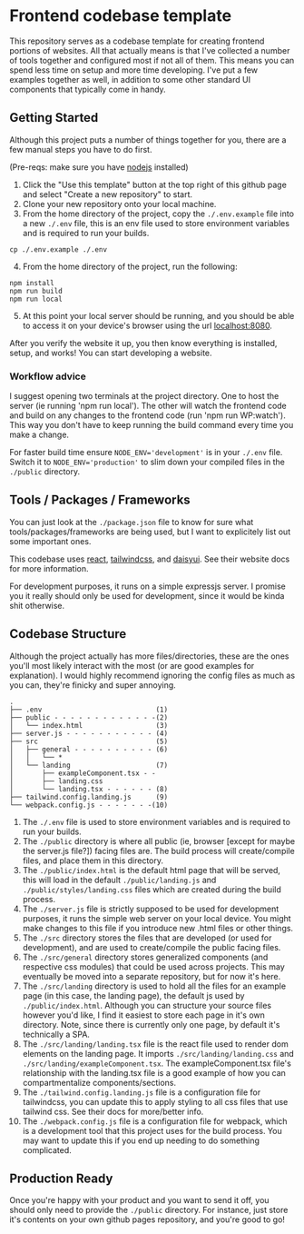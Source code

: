 # Frontend codebase template

This repository serves as a codebase template for creating frontend portions of websites.  All that actually means is that I've collected a number of tools together and configured most if not all of them.  This means you can spend less time on setup and more time developing.  I've put a few examples together as well, in addition to some other standard UI components that typically come in handy.

## Getting Started
Although this project puts a number of things together for you, there are a few manual steps you have to do first.

(Pre-reqs: make sure you have [nodejs](https://nodejs.org/en/download/package-manager) installed)
1. Click the "Use this template" button at the top right of this github page and select "Create a new repository" to start.
2. Clone your new repository onto your local machine.
3. From the home directory of the project, copy the `./.env.example` file into a new `./.env` file, this is an env file used to store environment variables and is required to run your builds.
```
cp ./.env.example ./.env
```
4. From the home directory of the project, run the following:
```
npm install
npm run build
npm run local
```
5. At this point your local server should be running, and you should be able to access it on your device's browser using the url [localhost:8080](http://localhost:8080).

After you verify the website it up, you then know everything is installed, setup, and works! You can start developing a website.

### Workflow advice
I suggest opening two terminals at the project directory.  One to host the server (ie running 'npm run local').  The other will watch the frontend code and build on any changes to the frontend code (run 'npm run WP:watch').  This way you don't have to keep running the build command every time you make a change.

For faster build time ensure `NODE_ENV='development'` is in your `./.env` file.  Switch it to `NODE_ENV='production'` to slim down your compiled files in the `./public` directory.

## Tools / Packages / Frameworks
You can just look at the `./package.json` file to know for sure what tools/packages/frameworks are being used, but I want to explicitely list out some important ones.

This codebase uses [react](https://react.dev/), [tailwindcss](https://tailwindcss.com/), and [daisyui](https://daisyui.com/).  See their website docs for more information.

For development purposes, it runs on a simple expressjs server.  I promise you it really should only be used for development, since it would be kinda shit otherwise.

## Codebase Structure
Although the project actually has more files/directories, these are the ones you'll most likely interact with the most (or are good examples for explanation).  I would highly recommend ignoring the config files as much as you can, they're finicky and super annoying.
```
.
├── .env                            (1)
├── public - - - - - - - - - - - - -(2)
│   └── index.html                  (3)
├── server.js - - - - - - - - - - - (4)
├── src                             (5)
│   ├── general - - - - - - - - - - (6)
│   │   └── *
│   └── landing                     (7)
│       ├── exampleComponent.tsx - -
│       ├── landing.css
│       └── landing.tsx - - - - - - (8)
├── tailwind.config.landing.js      (9)
└── webpack.config.js - - - - - - -(10)
```
1. The `./.env` file is used to store environment variables and is required to run your builds.
2. The `./public` directory is where all public (ie, browser [except for maybe the server.js file?]) facing files are.  The build process will create/compile files, and place them in this directory.
3. The `./public/index.html` is the default html page that will be served, this will load in the default `./public/landing.js` and `./public/styles/landing.css` files which are created during the build process.
4. The `./server.js` file is strictly supposed to be used for development purposes, it runs the simple web server on your local device.  You might make changes to this file if you introduce new .html files or other things.
5. The `./src` directory stores the files that are developed (or used for development), and are used to create/compile the public facing files.
6. The `./src/general` directory stores generalized components (and respective css modules) that could be used across projects.  This may eventually be moved into a separate repository, but for now it's here.
7. The `./src/landing` directory is used to hold all the files for an example page (in this case, the landing page), the default js used by `./public/index.html`.  Although you can structure your source files however you'd like, I find it easiest to store each page in it's own directory.  Note, since there is currently only one page, by default it's technically a SPA.
8. The `./src/landing/landing.tsx` file is the react file used to render dom elements on the landing page.  It imports `./src/landing/landing.css` and `./src/landing/exampleComponent.tsx`.  The exampleComponent.tsx file's relationship with the landing.tsx file is a good example of how you can compartmentalize components/sections.
9. The `./tailwind.config.landing.js` file is a configuration file for tailwindcss, you can update this to apply styling to all css files that use tailwind css.  See their docs for more/better info.
10. The `./webpack.config.js` file is a configuration file for webpack, which is a development tool that this project uses for the build process.  You may want to update this if you end up needing to do something complicated.

## Production Ready
Once you're happy with your product and you want to send it off, you should only need to provide the `./public` directory.  For instance, just store it's contents on your own github pages repository, and you're good to go!